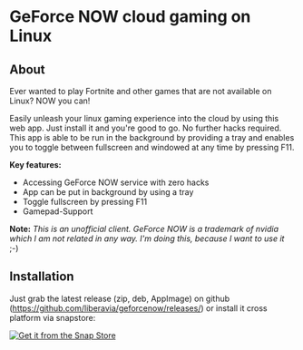 # GeForce NOW cloud gaming on Linux

## About
Ever wanted to play Fortnite and other games that are not available on Linux? NOW you can!

Easily unleash your linux gaming experience into the cloud by using this web app. Just install it and you're good to go. No further hacks required. This app is able to be run in the background by providing a tray and enables you to toggle between fullscreen and windowed at any time by pressing F11.

**Key features:**

* Accessing GeForce NOW service with zero hacks
* App can be put in background by using a tray
* Toggle fullscreen by pressing F11
* Gamepad-Support

**Note:** *This is an unofficial client. GeForce NOW is a trademark of nvidia which I am not related in any way. I'm doing this, because I want to use it* ;-)

## Installation
Just grab the latest release (zip, deb, AppImage) on github (https://github.com/liberavia/geforcenow/releases/) or install it cross platform via snapstore:

[![Get it from the Snap Store](https://snapcraft.io/static/images/badges/en/snap-store-black.svg)](https://snapcraft.io/geforce-now-desktop)
